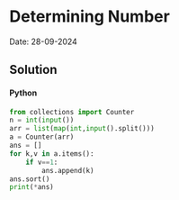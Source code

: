
# Determining Number

Date: 28-09-2024

## Solution
#### Python
```python
from collections import Counter
n = int(input())
arr = list(map(int,input().split()))
a = Counter(arr)
ans = []
for k,v in a.items():
    if v==1:
        ans.append(k)
ans.sort()
print(*ans)
```
        